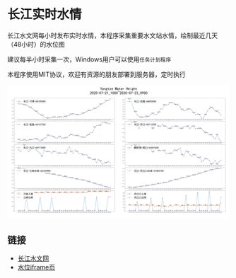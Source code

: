# 长江实时水情

长江水文网每小时发布实时水情，本程序采集重要水文站水情，绘制最近几天（48小时）的水位图

建议每半小时采集一次，Windows用户可以使用`任务计划程序`

本程序使用MIT协议，欢迎有资源的朋友部署到服务器，定时执行

![水位图](last.png)

## 链接

* [长江水文网](http://www.cjh.com.cn/)
* [水位iframe页](http://www.cjh.com.cn/sqindex.html)
